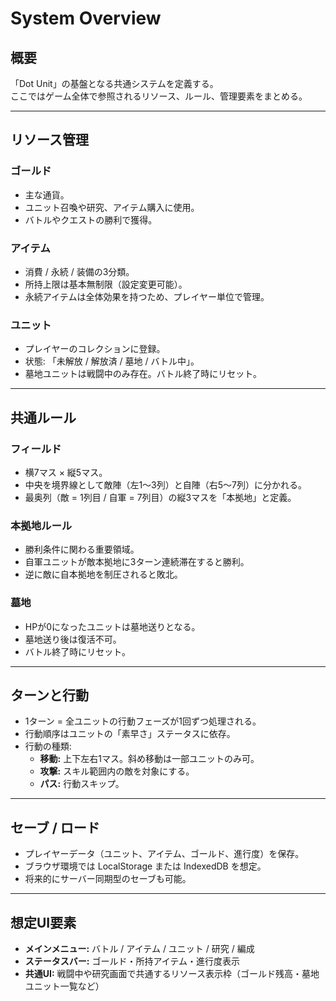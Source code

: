 # System Overview

## 概要
「Dot Unit」の基盤となる共通システムを定義する。  
ここではゲーム全体で参照されるリソース、ルール、管理要素をまとめる。

---

## リソース管理
### ゴールド
- 主な通貨。
- ユニット召喚や研究、アイテム購入に使用。
- バトルやクエストの勝利で獲得。

### アイテム
- 消費 / 永続 / 装備の3分類。
- 所持上限は基本無制限（設定変更可能）。
- 永続アイテムは全体効果を持つため、プレイヤー単位で管理。

### ユニット
- プレイヤーのコレクションに登録。
- 状態: 「未解放 / 解放済 / 墓地 / バトル中」。
- 墓地ユニットは戦闘中のみ存在。バトル終了時にリセット。

---

## 共通ルール
### フィールド
- 横7マス × 縦5マス。
- 中央を境界線として敵陣（左1〜3列）と自陣（右5〜7列）に分かれる。
- 最奥列（敵 = 1列目 / 自軍 = 7列目）の縦3マスを「本拠地」と定義。

### 本拠地ルール
- 勝利条件に関わる重要領域。
- 自軍ユニットが敵本拠地に3ターン連続滞在すると勝利。
- 逆に敵に自本拠地を制圧されると敗北。

### 墓地
- HPが0になったユニットは墓地送りとなる。
- 墓地送り後は復活不可。
- バトル終了時にリセット。

---

## ターンと行動
- 1ターン = 全ユニットの行動フェーズが1回ずつ処理される。
- 行動順序はユニットの「素早さ」ステータスに依存。
- 行動の種類:
  - **移動:** 上下左右1マス。斜め移動は一部ユニットのみ可。
  - **攻撃:** スキル範囲内の敵を対象にする。
  - **パス:** 行動スキップ。

---

## セーブ / ロード
- プレイヤーデータ（ユニット、アイテム、ゴールド、進行度）を保存。
- ブラウザ環境では LocalStorage または IndexedDB を想定。
- 将来的にサーバー同期型のセーブも可能。

---

## 想定UI要素
- **メインメニュー:** バトル / アイテム / ユニット / 研究 / 編成
- **ステータスバー:** ゴールド・所持アイテム・進行度表示
- **共通UI:** 戦闘中や研究画面で共通するリソース表示枠（ゴールド残高・墓地ユニット一覧など）
